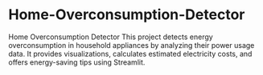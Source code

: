 # Home-Overconsumption-Detector
Home Overconsumption Detector This project detects energy overconsumption in household appliances by analyzing their power usage data. It provides visualizations, calculates estimated electricity costs, and offers energy-saving tips using Streamlit.
